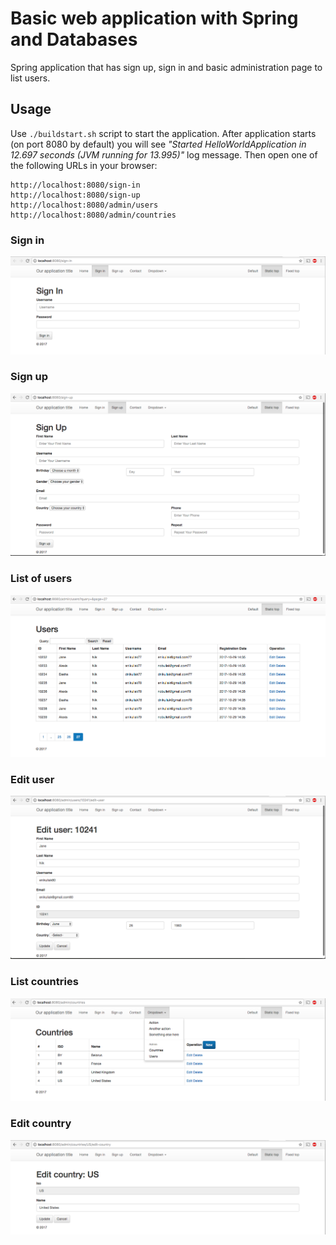 # Basic web application with Spring and Databases

Spring application that has sign up, sign in and basic administration page to list users.

## Usage

Use `./buildstart.sh` script to start the application. 
After application starts (on port 8080 by default) you will see *"Started HelloWorldApplication in 12.697 seconds (JVM running for 13.995)"* log message.
Then open one of the following URLs in your browser:

```
http://localhost:8080/sign-in
http://localhost:8080/sign-up
http://localhost:8080/admin/users
http://localhost:8080/admin/countries
```

### Sign in 
![Screenshot](/documentation/screenshot-sign-in.png?raw=true)


### Sign up
![Screenshot](/documentation/screenshot-sign-up.png?raw=true)


### List of users
![Screenshot](/documentation/screenshot-users.png?raw=true)


### Edit user
![Screenshot](/documentation/screenshot-edit-user.png?raw=true)


### List countries
![Screenshot](/documentation/screenshot-countries.png?raw=true)


### Edit country
![Screenshot](/documentation/screenshot-edit-country.png?raw=true)